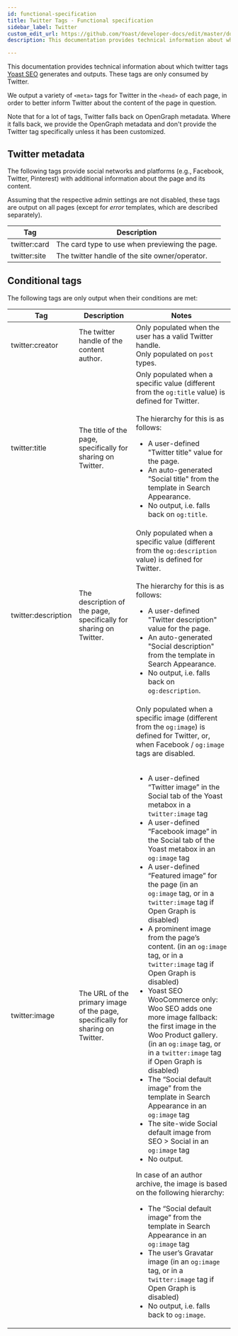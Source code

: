 ```yaml
---
id: functional-specification
title: Twitter Tags - Functional specification
sidebar_label: Twitter
custom_edit_url: https://github.com/Yoast/developer-docs/edit/master/docs/features/twitter/functional-specification.md
description: This documentation provides technical information about which twitter tags Yoast SEO generates and outputs.

---
```

This documentation provides technical information about which twitter tags [Yoast SEO](https://yoast.com/wordpress/plugins/seo/) generates and outputs. These tags are only consumed by Twitter.

We output a variety of `<meta>` tags for Twitter in the `<head>` of each page, in order to better inform Twitter about the content of the page in question.

Note that for a lot of tags, Twitter falls back on OpenGraph metadata. Where it falls back, we provide the OpenGraph metadata and don't provide the Twitter tag specifically unless it has been customized.

## Twitter metadata
The following tags provide social networks and platforms (e.g., Facebook, Twitter, Pinterest) with additional information about the page and its content.

Assuming that the respective admin settings are not disabled, these tags are output on all pages (except for _error_ templates, which are described separately).

| Tag | Description |
|---|----|
| twitter:card | The card type to use when previewing the page. |
| twitter:site | The twitter handle of the site owner/operator. |

## Conditional tags
The following tags are only output when their conditions are met:

| Tag | Description | Notes |
|---|----|---|
| twitter:creator | The twitter handle of the content author. | Only populated when the user has a valid Twitter handle. <br /> Only populated on `post` types. |
| twitter:title | The title of the page, specifically for sharing on Twitter. | Only populated when a specific value (different from the `og:title` value) is defined for Twitter. <br /> <br /> The hierarchy for this is as follows: <ul><li>A user-defined "Twitter title" value for the page.</li><li>An auto-generated "Social title" from the template in Search Appearance.</li><li>No output, i.e. falls back on `og:title`.</li></ul> |
| twitter:description | The description of the page, specifically for sharing on Twitter. | Only populated when a specific value (different from the `og:description` value) is defined for Twitter. <br /> <br /> The hierarchy for this is as follows: <ul><li>A user-defined "Twitter description" value for the page.</li><li>An auto-generated "Social description" from the template in Search Appearance.</li><li>No output, i.e. falls back on `og:description`.</li></ul> |
| twitter:image | The URL of the primary image of the page, specifically for sharing on Twitter. | Only populated when a specific image (different from the `og:image`) is defined for Twitter, or, when Facebook / `og:image` tags are disabled. <br /> <br /> <ul><li>A user-defined “Twitter image” in the Social tab of the Yoast metabox in a `twitter:image` tag</li><li>A user-defined “Facebook image” in the Social tab of the Yoast metabox in an `og:image` tag</li><li>A user-defined “Featured image” for the page (in an  `og:image` tag, or in a `twitter:image` tag if Open Graph is disabled)</li><li>A prominent image from the page’s content. (in an  `og:image` tag, or in a `twitter:image` tag if Open Graph is disabled)</li><li>Yoast SEO WooCommerce only: Woo SEO adds one more image fallback: the first image in the Woo Product gallery.  (in an  `og:image` tag, or in a `twitter:image` tag if Open Graph is disabled)</li><li>The “Social default image” from the template in Search Appearance in an `og:image` tag</li><li>The site-wide Social default image from SEO > Social in an `og:image` tag</li><li>No output.</li></ul> In case of an author archive, the image is based on the following hierarchy: <ul><li>The “Social default image” from the template in Search Appearance in an `og:image` tag</li><li>The user’s Gravatar image (in an  `og:image` tag, or in a `twitter:image` tag if Open Graph is disabled)</li><li>No output, i.e. falls back to `og:image`.</li></ul> |
